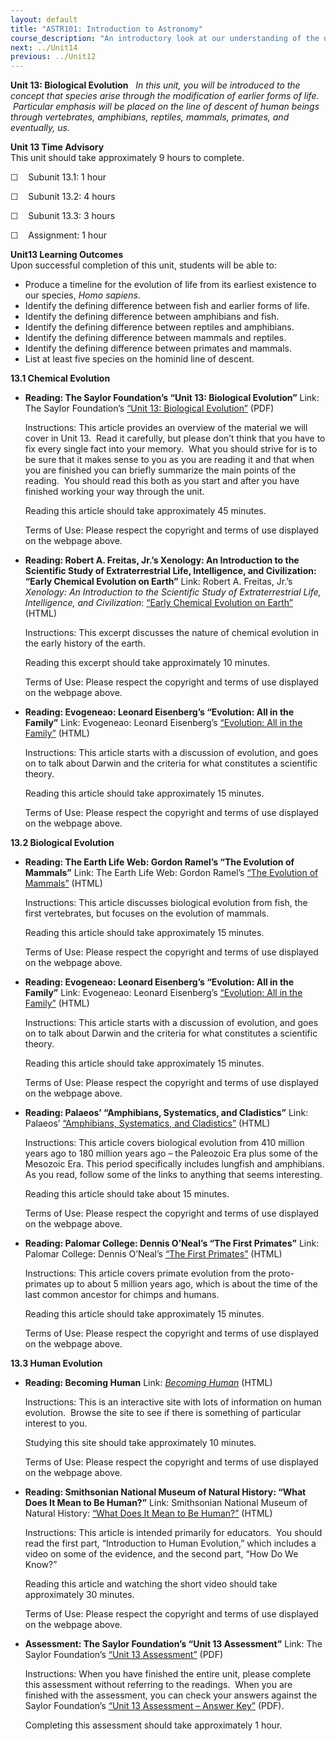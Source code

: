 ```yaml
---
layout: default
title: "ASTR101: Introduction to Astronomy"
course_description: "An introductory look at our understanding of the universe and how this understanding has changed from Ancient Greece through today."
next: ../Unit14
previous: ../Unit12
---
```

**Unit 13: Biological Evolution** <span id="13"></span> 
*In this unit, you will be introduced to the concept that species arise
through the modification of earlier forms of life.  Particular emphasis
will be placed on the line of descent of human beings through
vertebrates, amphibians, reptiles, mammals, primates, and eventually,
us.*

**Unit 13 Time Advisory**  
This unit should take approximately 9 hours to complete.  
  
 ☐    Subunit 13.1: 1 hour  
  
 ☐    Subunit 13.2: 4 hours  
  
 ☐    Subunit 13.3: 3 hours  
  
 ☐    Assignment: 1 hour

**Unit13 Learning Outcomes**  
Upon successful completion of this unit, students will be able to:
-   Produce a timeline for the evolution of life from its earliest
    existence to our species, *Homo sapiens*.
-   Identify the defining difference between fish and earlier forms of
    life.
-   Identify the defining difference between amphibians and fish.
-   Identify the defining difference between reptiles and amphibians.
-   Identify the defining difference between mammals and reptiles.
-   Identify the defining difference between primates and mammals.
-   List at least five species on the hominid line of descent.

**13.1 Chemical Evolution** <span id="13.1"></span> 
-   **Reading: The Saylor Foundation’s “Unit 13: Biological Evolution”**
    Link: The Saylor Foundation’s [“Unit 13: Biological
    Evolution”](https://resources.saylor.org/archived/wp-content/uploads/2012/10/ASTR101-Unit-13-Reading.pdf)
    (PDF)  
      
     Instructions: This article provides an overview of the material we
    will cover in Unit 13.  Read it carefully, but please don’t think
    that you have to fix every single fact into your memory.  What you
    should strive for is to be sure that it makes sense to you as you
    are reading it and that when you are finished you can briefly
    summarize the main points of the reading.  You should read this both
    as you start and after you have finished working your way through
    the unit.  
      
     Reading this article should take approximately 45 minutes.  
      
     Terms of Use: Please respect the copyright and terms of use
    displayed on the webpage above.

-   **Reading: Robert A. Freitas, Jr.’s Xenology: An Introduction to the
    Scientific Study of Extraterrestrial Life, Intelligence, and
    Civilization: “Early Chemical Evolution on Earth”**
    Link: Robert A. Freitas, Jr.’s *Xenology: An Introduction to the
    Scientific Study of Extraterrestrial Life, Intelligence, and
    Civilization*: [“Early Chemical Evolution on
    Earth”](http://www.xenology.info/Xeno/7.3.htm) (HTML)  
      
     Instructions: This excerpt discusses the nature of chemical
    evolution in the early history of the earth.  
      
     Reading this excerpt should take approximately 10 minutes.  
      
     Terms of Use: Please respect the copyright and terms of use
    displayed on the webpage above.

-   **Reading: Evogeneao: Leonard Eisenberg’s “Evolution: All in the
    Family”**
    Link: Evogeneao: Leonard Eisenberg’s [“Evolution: All in the
    Family”](http://evogeneao.com/evolution.html) (HTML)  
      
     Instructions: This article starts with a discussion of evolution,
    and goes on to talk about Darwin and the criteria for what
    constitutes a scientific theory.  
      
     Reading this article should take approximately 15 minutes.  
      
     Terms of Use: Please respect the copyright and terms of use
    displayed on the webpage above.

**13.2 Biological Evolution** <span id="13.2"></span> 
-   **Reading: The Earth Life Web: Gordon Ramel’s “The Evolution of
    Mammals”**
    Link: The Earth Life Web: Gordon Ramel’s [“The Evolution of
    Mammals”](http://www.earthlife.net/mammals/evolution.html) (HTML)  
      
     Instructions: This article discusses biological evolution from
    fish, the first vertebrates, but focuses on the evolution of
    mammals.  
      
     Reading this article should take approximately 15 minutes.  
      
     Terms of Use: Please respect the copyright and terms of use
    displayed on the webpage above.

-   **Reading: Evogeneao: Leonard Eisenberg’s “Evolution: All in the
    Family”**
    Link: Evogeneao: Leonard Eisenberg’s [“Evolution: All in the
    Family”](http://evogeneao.com/evolution.html) (HTML)  
      
     Instructions: This article starts with a discussion of evolution,
    and goes on to talk about Darwin and the criteria for what
    constitutes a scientific theory.  
      
     Reading this article should take approximately 15 minutes.  
      
     Terms of Use: Please respect the copyright and terms of use
    displayed on the webpage above.

-   **Reading: Palaeos’ “Amphibians, Systematics, and Cladistics”**
    Link: Palaeos’ [“Amphibians, Systematics, and
    Cladistics”](http://palaeos.com/vertebrates/tetrapoda/amphibians.html)
    (HTML)  
      
     Instructions: This article covers biological evolution from 410
    million years ago to 180 million years ago – the Paleozoic Era plus
    some of the Mesozoic Era. This period specifically includes lungfish
    and amphibians. As you read, follow some of the links to anything
    that seems interesting.  
      
     Reading this article should take about 15 minutes.  
      
     Terms of Use: Please respect the copyright and terms of use
    displayed on the webpage above.

-   **Reading: Palomar College: Dennis O’Neal’s “The First Primates”**
    Link: Palomar College: Dennis O’Neal’s [“The First
    Primates”](http://anthro.palomar.edu/earlyprimates/first_primates.htm)
    (HTML)  
      
     Instructions: This article covers primate evolution from the
    proto-primates up to about 5 million years ago, which is about the
    time of the last common ancestor for chimps and humans.  
      
     Reading this article should take approximately 15 minutes.  
      
     Terms of Use: Please respect the copyright and terms of use
    displayed on the webpage above.

**13.3 Human Evolution** <span id="13.3"></span> 
-   **Reading: Becoming Human**
    Link: [*Becoming Human*](http://www.becominghuman.org/) (HTML)  
      
     Instructions: This is an interactive site with lots of information
    on human evolution.  Browse the site to see if there is something of
    particular interest to you.  
      
     Studying this site should take approximately 10 minutes.  
      
     Terms of Use: Please respect the copyright and terms of use
    displayed on the webpage above.

-   **Reading: Smithsonian National Museum of Natural History: “What
    Does It Mean to Be Human?”**
    Link: Smithsonian National Museum of Natural History: [“What Does It
    Mean to Be
    Human?”](http://humanorigins.si.edu/resources/intro-human-evolution)
    (HTML)  
      
     Instructions: This article is intended primarily for educators.
     You should read the first part, “Introduction to Human Evolution,”
    which includes a video on some of the evidence, and the second part,
    “How Do We Know?”  
      
     Reading this article and watching the short video should take
    approximately 30 minutes.  
      
     Terms of Use: Please respect the copyright and terms of use
    displayed on the webpage above.

-   **Assessment: The Saylor Foundation’s “Unit 13 Assessment”**
    Link: The Saylor Foundation’s [“Unit 13
    Assessment”](https://resources.saylor.org/archived/wp-content/uploads/2012/10/ASTR101-Unit-13-Assessment.FINAL_.pdf) (PDF)  
      
     Instructions: When you have finished the entire unit, please
    complete this assessment without referring to the readings.  When
    you are finished with the assessment, you can check your answers
    against the Saylor Foundation’s [“Unit 13 Assessment – Answer
    Key”](https://resources.saylor.org/archived/wp-content/uploads/2012/10/ASTR101-Unit-13-Answer-Key.FINAL_.pdf) (PDF).  
      
     Completing this assessment should take approximately 1 hour.


